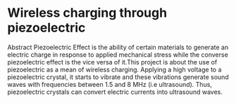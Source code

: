 # Wireless charging through piezoelectric

Abstract
Piezoelectric Effect is the ability of certain materials to generate an electric charge in response to applied mechanical stress while the converse piezoelectric effect is the vice versa of it.This project is about the use of piezoelectric as a mean of wireless charging. Applying a high voltage to a  piezoelectric crystal, it starts to vibrate and these vibrations generate sound waves with frequencies between 1.5 and 8 MHz (i.e ultrasound). Thus, piezoelectric crystals can convert electric currents into ultrasound waves.


